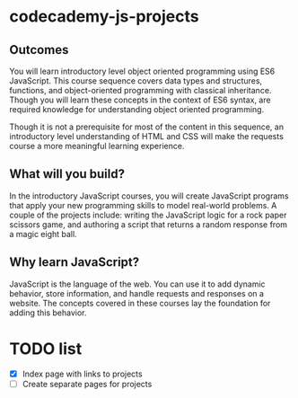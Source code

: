 # codecademy-js-projects
## Outcomes
You will learn introductory level object oriented programming using ES6 JavaScript. This course sequence covers data types and structures, functions, and object-oriented programming with classical inheritance. Though you will learn these concepts in the context of ES6 syntax, are required knowledge for understanding object oriented programming.

Though it is not a prerequisite for most of the content in this sequence, an introductory level understanding of HTML and CSS will make the requests course a more meaningful learning experience.

## What will you build?
In the introductory JavaScript courses, you will create JavaScript programs that apply your new programming skills to model real-world problems. A couple of the projects include: writing the JavaScript logic for a rock paper scissors game, and authoring a script that returns a random response from a magic eight ball.

## Why learn JavaScript?
JavaScript is the language of the web. You can use it to add dynamic behavior, store information, and handle requests and responses on a website. The concepts covered in these courses lay the foundation for adding this behavior.

# TODO list
- [x] Index page with links to projects
- [ ] Create separate pages for projects 
